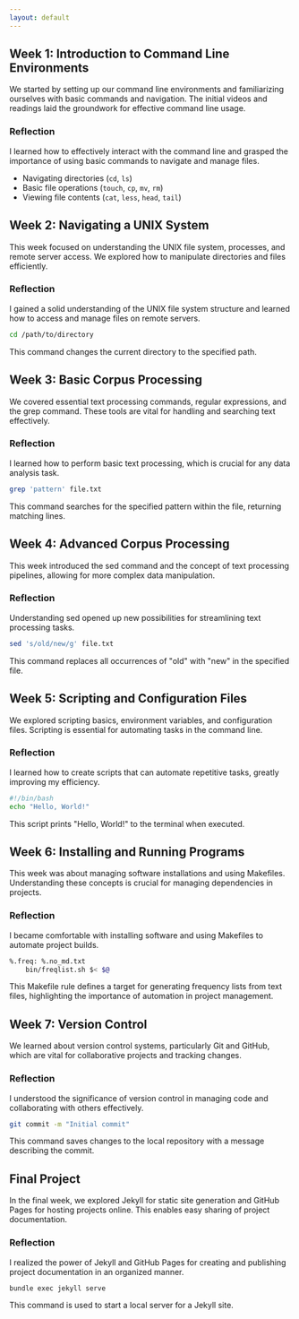 ```yaml
---
layout: default
---
```


## Week 1: Introduction to Command Line Environments

We started by setting up our command line environments and familiarizing ourselves with basic commands and 
navigation. The initial videos and readings laid the groundwork for effective command line usage.

### Reflection
I learned how to effectively interact with the command line and grasped the importance of using basic 
commands to navigate and manage files.

- Navigating directories (`cd`, `ls`)  
- Basic file operations (`touch`, `cp`, `mv`, `rm`)  
- Viewing file contents (`cat`, `less`, `head`, `tail`)

## Week 2: Navigating a UNIX System

This week focused on understanding the UNIX file system, processes, and remote server access. We explored how 
to manipulate directories and files efficiently.

### Reflection
I gained a solid understanding of the UNIX file system structure and learned how to access and manage files 
on remote servers.

```bash
cd /path/to/directory
```
This command changes the current directory to the specified path.

## Week 3: Basic Corpus Processing

We covered essential text processing commands, regular expressions, and the grep command. These tools are 
vital for handling and searching text effectively.

### Reflection
I learned how to perform basic text processing, which is crucial for any data analysis task.

```bash
grep 'pattern' file.txt
```
This command searches for the specified pattern within the file, returning matching lines.

## Week 4: Advanced Corpus Processing

This week introduced the sed command and the concept of text processing pipelines, allowing for more complex 
data manipulation.

### Reflection
Understanding sed opened up new possibilities for streamlining text processing tasks.
```bash
sed 's/old/new/g' file.txt
```
This command replaces all occurrences of "old" with "new" in the specified file.

## Week 5: Scripting and Configuration Files

We explored scripting basics, environment variables, and configuration files. Scripting is essential for 
automating tasks in the command line.

### Reflection
I learned how to create scripts that can automate repetitive tasks, greatly improving my efficiency.
```bash
#!/bin/bash
echo "Hello, World!"
```
This script prints "Hello, World!" to the terminal when executed.

## Week 6: Installing and Running Programs
This week was about managing software installations and using Makefiles. Understanding these concepts is 
crucial for managing dependencies in projects.

### Reflection
I became comfortable with installing software and using Makefiles to automate project builds.
```bash
%.freq: %.no_md.txt
    bin/freqlist.sh $< $@
```
This Makefile rule defines a target for generating frequency lists from text files, highlighting the 
importance of automation in project management.

## Week 7: Version Control

We learned about version control systems, particularly Git and GitHub, which are vital for collaborative 
projects and tracking changes.

### Reflection
I understood the significance of version control in managing code and collaborating with others effectively.

```bash
git commit -m "Initial commit"
```
This command saves changes to the local repository with a message describing the commit.

## Final Project
In the final week, we explored Jekyll for static site generation and GitHub Pages for hosting projects 
online. This enables easy sharing of project documentation.

### Reflection
I realized the power of Jekyll and GitHub Pages for creating and publishing project documentation in an 
organized manner.
```bash
bundle exec jekyll serve
```
This command is used to start a local server for a Jekyll site.
